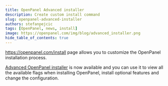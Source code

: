 ```yaml
---
title: OpenPanel Advanced installer
description: Create custom install command
slug: openpanel-advanced-installer
authors: stefanpejcic
tags: [OpenPanel, news, install]
image: https://openpanel.com/img/blog/advanced_installer.png
hide_table_of_contents: true
---
```


https://openpanel.com/install page allows you to customize the OpenPanel installation process.

<!--truncate-->

[Advanced OpenPanel installer](https://openpanel.com/install) is now available and you can use it to view all the available flags when installing OpenPanel, install optional features and change the configuration.

